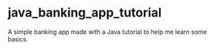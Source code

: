 # java_banking_app_tutorial
A simple banking app made with a Java tutorial to help me learn some basics.
